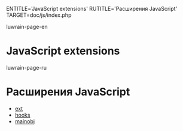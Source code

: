 
ENTITLE='JavaScript extensions'
RUTITLE='Расширения JavaScript'
TARGET=doc/js/index.php

luwrain-page-en

# JavaScript extensions

luwrain-page-ru

# Расширения JavaScript


* [ext](local:ext/)
* [hooks](local:hooks)
* [mainobj](local:mainobj/)